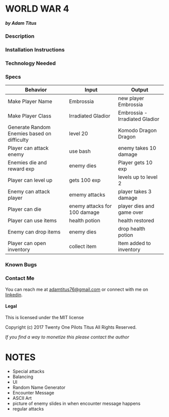 # WORLD WAR 4
##### by Adam Titus

### Description

### Installation Instructions


### Technology Needed


### Specs
|Behavior|Input|Output|
|-|-|-|
|Make Player Name|Embrossia|new player Embrossia|
|Make Player Class|Irradiated Gladior|Embrossia - Irradiated Gladior|
|Generate Random Enemies based on difficulty|level 20|Komodo Dragon Dragon|
|Player can attack enemy|use bash|enemy takes 10 damage|
|Enemies die and reward exp|enemy dies|Player gets 10 exp|
|Player can level up| gets 100 exp| levels up to level 2|
|Enemy can attack player| ememy attacks| player takes 3 damage|
|Player can die| enemy attacks for 100 damage| player dies and game over|
|Player can use items| health potion| health restored|
|Enemy can drop items| enemy dies| drop health potion|
|Player can open inventory| collect item| Item added to inventory|

### Known Bugs


### Contact Me
You can reach me at adamtitus76@gmail.com or connect with me on [linkedin](www.linkedin.com/in/adam-titus-06740b149).
#### Legal
This is licensed under the MIT license

Copyright (c) 2017 Twenty One Pilots Titus All Rights Reserved.

_If you find a way to monetize this please contact the author_


# NOTES
* Special attacks
* Balancing
* UI
* Random Name Generator
* Encounter Message
* ASCII Art
* picture of enemy slides in when encounter message happens
* regular attacks
